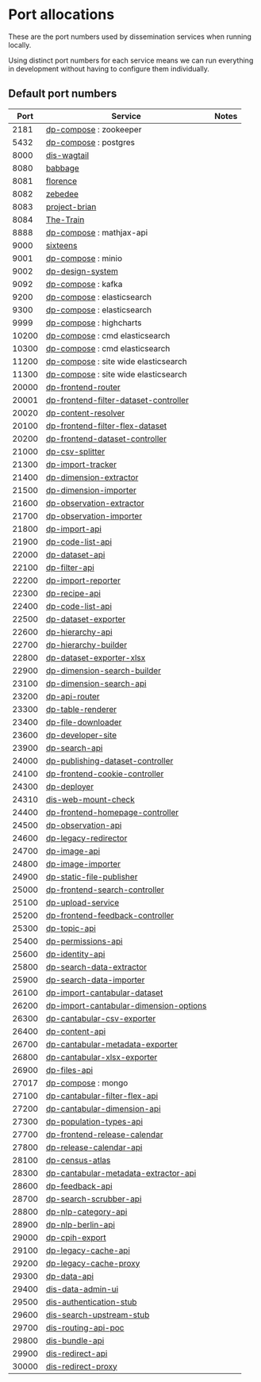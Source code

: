 # Port allocations

These are the port numbers used by dissemination services when running locally.

Using distinct port numbers for each service means we can run everything
in development without having to configure them individually.

## Default port numbers

| Port  | Service                                                                                                        | Notes |
|-------|----------------------------------------------------------------------------------------------------------------|-------|
| 2181  | [dp-compose](https://github.com/ONSdigital/dp-compose) : zookeeper                                             |       |
| 5432  | [dp-compose](https://github.com/ONSdigital/dp-compose) : postgres                                              |       |
| 8000  | [dis-wagtail](https://github.com/ONSdigital/dis-wagtail)                                                       |       |
| 8080  | [babbage](https://github.com/ONSdigital/babbage)                                                               |       |
| 8081  | [florence](https://github.com/ONSdigital/florence)                                                             |       |
| 8082  | [zebedee](https://github.com/ONSdigital/zebedee)                                                               |       |
| 8083  | [project-brian](https://github.com/ONSdigital/project-brian)                                                   |       |
| 8084  | [The-Train](https://github.com/ONSdigital/The-Train)                                                           |       |
| 8888  | [dp-compose](https://github.com/ONSdigital/dp-compose) : mathjax-api                                           |       |
| 9000  | [sixteens](https://github.com/ONSdigital/sixteens)                                                             |       |
| 9001  | [dp-compose](https://github.com/ONSdigital/dp-compose) : minio                                                 |       |
| 9002  | [dp-design-system](https://github.com/ONSdigital/dp-design-system)                                             |       |
| 9092  | [dp-compose](https://github.com/ONSdigital/dp-compose) : kafka                                                 |       |
| 9200  | [dp-compose](https://github.com/ONSdigital/dp-compose) : elasticsearch                                         |       |
| 9300  | [dp-compose](https://github.com/ONSdigital/dp-compose) : elasticsearch                                         |       |
| 9999  | [dp-compose](https://github.com/ONSdigital/dp-compose) : highcharts                                            |       |
| 10200 | [dp-compose](https://github.com/ONSdigital/dp-compose) : cmd elasticsearch                                     |       |
| 10300 | [dp-compose](https://github.com/ONSdigital/dp-compose) : cmd elasticsearch                                     |       |
| 11200 | [dp-compose](https://github.com/ONSdigital/dp-compose) : site wide elasticsearch                               |       |
| 11300 | [dp-compose](https://github.com/ONSdigital/dp-compose) : site wide elasticsearch                               |       |
| 20000 | [dp-frontend-router](https://github.com/ONSdigital/dp-frontend-router)                                         |       |
| 20001 | [dp-frontend-filter-dataset-controller](https://github.com/ONSdigital/dp-frontend-filter-dataset-controller)   |       |
| 20020 | [dp-content-resolver](https://github.com/ONSdigital/dp-content-resolver)                                       |       |
| 20100 | [dp-frontend-filter-flex-dataset](https://github.com/ONSdigital/dp-frontend-filter-flex-dataset)               |       |
| 20200 | [dp-frontend-dataset-controller](https://github.com/ONSdigital/dp-frontend-dataset-controller)                 |       |
| 21000 | [dp-csv-splitter](https://github.com/ONSdigital/dp-csv-splitter)                                               |       |
| 21300 | [dp-import-tracker](https://github.com/ONSdigital/dp-import-tracker)                                           |       |
| 21400 | [dp-dimension-extractor](https://github.com/ONSdigital/dp-dimension-extractor)                                 |       |
| 21500 | [dp-dimension-importer](https://github.com/ONSdigital/dp-dimension-importer)                                   |       |
| 21600 | [dp-observation-extractor](https://github.com/ONSdigital/dp-observation-extractor)                             |       |
| 21700 | [dp-observation-importer](https://github.com/ONSdigital/dp-observation-importer)                               |       |
| 21800 | [dp-import-api](https://github.com/ONSdigital/dp-import-api)                                                   |       |
| 21900 | [dp-code-list-api](https://github.com/ONSdigital/dp-code-list-api)                                             |       |
| 22000 | [dp-dataset-api](https://github.com/ONSdigital/dp-dataset-api)                                                 |       |
| 22100 | [dp-filter-api](https://github.com/ONSdigital/dp-filter-api)                                                   |       |
| 22200 | [dp-import-reporter](https://github.com/ONSdigital/dp-import-reporter)                                         |       |
| 22300 | [dp-recipe-api](https://github.com/ONSdigital/dp-recipe-api)                                                   |       |
| 22400 | [dp-code-list-api](https://github.com/ONSdigital/dp-code-list-api)                                             |       |
| 22500 | [dp-dataset-exporter](https://github.com/ONSdigital/dp-dataset-exporter)                                       |       |
| 22600 | [dp-hierarchy-api](https://github.com/ONSdigital/dp-hierarchy-api)                                             |       |
| 22700 | [dp-hierarchy-builder](https://github.com/ONSdigital/dp-hierarchy-builder)                                     |       |
| 22800 | [dp-dataset-exporter-xlsx](https://github.com/ONSdigital/dp-dataset-exporter-xlsx)                             |       |
| 22900 | [dp-dimension-search-builder](https://github.com/ONSdigital/dp-dimension-search-builder)                       |       |
| 23100 | [dp-dimension-search-api](https://github.com/ONSdigital/dp-dimension-search-api)                               |       |
| 23200 | [dp-api-router](https://github.com/ONSdigital/dp-api-router)                                                   |       |
| 23300 | [dp-table-renderer](https://github.com/ONSdigital/dp-table-renderer)                                           |       |
| 23400 | [dp-file-downloader](https://github.com/ONSdigital/dp-file-downloader)                                         |       |
| 23600 | [dp-developer-site](http://github.com/ONSdigital/dp-developer-site)                                            |       |
| 23900 | [dp-search-api](https://github.com/ONSdigital/dp-search-api)                                                   |       |
| 24000 | [dp-publishing-dataset-controller](https://github.com/ONSdigital/dp-publishing-dataset-controller)             |       |
| 24100 | [dp-frontend-cookie-controller](https://github.com/ONSdigital/dp-frontend-cookie-controller)                   |       |
| 24300 | [dp-deployer](https://github.com/ONSdigital/dp-deployer)                                                       |       |
| 24310 | [dis-web-mount-check](https://https://github.com/ONSdigital/dis-web-mount-check/)                              |       |
| 24400 | [dp-frontend-homepage-controller](https://github.com/ONSdigital/dp-frontend-homepage-controller)               |       |
| 24500 | [dp-observation-api](https://github.com/ONSdigital/dp-observation-api)                                         |       |
| 24600 | [dp-legacy-redirector](https://github.com/ONSdigital/dp-legacy-redirector)                                     |       |
| 24700 | [dp-image-api](https://github.com/ONSdigital/dp-image-api)                                                     |       |
| 24800 | [dp-image-importer](https://github.com/ONSdigital/dp-image-importer)                                           |       |
| 24900 | [dp-static-file-publisher](https://github.com/ONSdigital/dp-static-file-publisher)                             |       |
| 25000 | [dp-frontend-search-controller](https://github.com/ONSdigital/dp-frontend-search-controller)                   |       |
| 25100 | [dp-upload-service](https://github.com/ONSdigital/dp-upload-service)                                           |       |
| 25200 | [dp-frontend-feedback-controller](https://github.com/ONSdigital/dp-frontend-feedback-controller)               |       |
| 25300 | [dp-topic-api](https://github.com/ONSdigital/dp-topic-api)                                                     |       |
| 25400 | [dp-permissions-api](https://github.com/ONSdigital/dp-permissions-api)                                         |       |
| 25600 | [dp-identity-api](https://github.com/ONSdigital/dp-identity-api)                                               |       |
| 25800 | [dp-search-data-extractor](https://github.com/ONSdigital/dp-search-data-extractor)                             |       |
| 25900 | [dp-search-data-importer](https://github.com/ONSdigital/dp-search-data-importer)                               |       |
| 26100 | [dp-import-cantabular-dataset](https://github.com/ONSdigital/dp-import-cantabular-dataset)                     |       |
| 26200 | [dp-import-cantabular-dimension-options](https://github.com/ONSdigital/dp-import-cantabular-dimension-options) |       |
| 26300 | [dp-cantabular-csv-exporter](https://github.com/ONSdigital/dp-cantabular-csv-exporter)                         |       |
| 26400 | [dp-content-api](https://github.com/ONSdigital/dp-content-api)                                                 |       |
| 26700 | [dp-cantabular-metadata-exporter](https://github.com/ONSdigital/dp-cantabular-metadata-exporter)               |       |
| 26800 | [dp-cantabular-xlsx-exporter](https://github.com/ONSdigital/dp-cantabular-xlsx-exporter)                       |       |
| 26900 | [dp-files-api](https://github.com/ONSdigital/dp-files-api)                                                     |       |
| 27017 | [dp-compose](https://github.com/ONSdigital/dp-compose) : mongo                                                 |       |
| 27100 | [dp-cantabular-filter-flex-api](https://github.com/ONSdigital/dp-cantabular-filter-flex-api)                   |       |
| 27200 | [dp-cantabular-dimension-api](https://github.com/ONSdigital/dp-cantabular-dimension-api)                       |       |
| 27300 | [dp-population-types-api](https://github.com/ONSdigital/dp-population-types-api)                               |       |
| 27700 | [dp-frontend-release-calendar](https://github.com/ONSdigital/dp-frontend-release-calendar)                     |       |
| 27800 | [dp-release-calendar-api](https://github.com/ONSdigital/dp-release-calendar-api)                               |       |
| 28100 | [dp-census-atlas](https://github.com/onSdigital/dp-census-atlas)                                               |       |
| 28300 | [dp-cantabular-metadata-extractor-api](https://github.com/ONSdigital/dp-cantabular-metadata-extractor-api)     |       |
| 28600 | [dp-feedback-api](https://github.com/ONSdigital/dp-feedback-api)                                               |       |
| 28700 | [dp-search-scrubber-api](https://github.com/ONSdigital/dp-search-scrubber-api)                                 |       |
| 28800 | [dp-nlp-category-api](https://github.com/ONSdigital/dp-nlp-category-api)                                       |       |
| 28900 | [dp-nlp-berlin-api](https://github.com/ONSdigital/dp-nlp-berlin-api)                                           |       |
| 29000 | [dp-cpih-export](https://github.com/ONSdigital/dp-cpih-export)                                                 |       |
| 29100 | [dp-legacy-cache-api](https://github.com/ONSdigital/dp-legacy-cache-api)                                       |       |
| 29200 | [dp-legacy-cache-proxy](https://github.com/ONSdigital/dp-legacy-cache-proxy)                                   |       |
| 29300 | [dp-data-api](https://github.com/ONSdigital/dp-data-api)                                                       |       |
| 29400 | [dis-data-admin-ui](https://github.com/ONSdigital/dis-data-admin-ui)                                           |       |
| 29500 | [dis-authentication-stub](https://github.com/ONSdigital/dis-authentication-stub)                               |       |
| 29600 | [dis-search-upstream-stub](https://github.com/ONSdigital/dis-search-upstream-stub)                             |       |
| 29700 | [dis-routing-api-poc](https://github.com/ONSdigital/dis-routing-api-poc)                                       |       |
| 29800 | [dis-bundle-api](https://github.com/ONSdigital/dis-bundle-api)                                                 |       |
| 29900 | [dis-redirect-api](https://github.com/ONSdigital/dis-redirect-api)                                             |       |
| 30000 | [dis-redirect-proxy](https://github.com/ONSdigital/dis-redirect-proxy)                                         |       |
